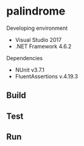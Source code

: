 # palindrome

Developing environment
 - Visual Studio 2017
 - .NET Framework 4.6.2
 
Dependencies
 - NUnit v3.7.1
 - FluentAssertions v.4.19.3
 
Build
 - 
 
Test
 - 
 
Run
 - 
 
